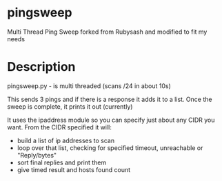 # pingsweep
Multi Thread Ping Sweep forked from Rubysash and modified to fit my needs

# Description
pingsweep.py - is multi threaded (scans /24 in about 10s)

This sends 3 pings and if there is a response it adds it to a list.
Once the sweep is complete, it prints it out (currently)

It uses the ipaddress module so you can specify just about any CIDR you want.
From the CIDR specified it will:

* build a list of ip addresses to scan
* loop over that list, checking for specified timeout, unreachable or "Reply/bytes"
* sort final replies and print them
* give timed result and hosts found count
